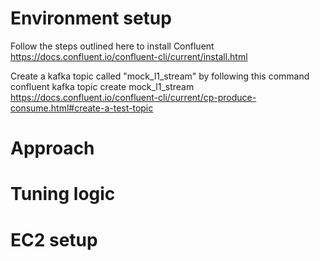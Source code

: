 # Environment setup
Follow the steps outlined here to install Confluent
https://docs.confluent.io/confluent-cli/current/install.html

Create a kafka topic called "mock_l1_stream" by following this command
confluent kafka topic create mock_l1_stream
https://docs.confluent.io/confluent-cli/current/cp-produce-consume.html#create-a-test-topic


# Approach

# Tuning logic

# EC2 setup